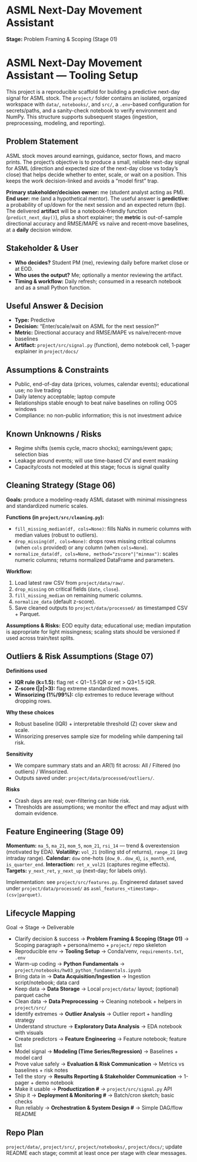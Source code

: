 # ASML Next-Day Movement Assistant

**Stage:** Problem Framing & Scoping (Stage 01)

# ASML Next-Day Movement Assistant — Tooling Setup

This project is a reproducible scaffold for building a predictive next-day signal for ASML stock. The `project/` folder contains an isolated, organized workspace with `data/`, `notebooks/`, and `src/`, a `.env`-based configuration for secrets/paths, and a sanity-check notebook to verify environment and NumPy. This structure supports subsequent stages (ingestion, preprocessing, modeling, and reporting).

## Problem Statement

ASML stock moves around earnings, guidance, sector flows, and macro prints. The project’s objective is to produce a small, reliable next-day signal for ASML (direction and expected size of the next-day close vs today’s close) that helps decide whether to enter, scale, or wait on a position. This keeps the work decision-linked and avoids a “model first” trap.

**Primary stakeholder/decision owner:** me (student analyst acting as PM). **End user:** me (and a hypothetical mentor). The useful answer is **predictive**: a probability of up/down for the next session and an expected return (bp). The delivered **artifact** will be a notebook-friendly function (`predict_next_day()`), plus a short explainer; the **metric** is out-of-sample directional accuracy and RMSE/MAPE vs naïve and recent-move baselines, at a **daily** decision window.

## Stakeholder & User

- **Who decides?** Student PM (me), reviewing daily before market close or at EOD.
- **Who uses the output?** Me; optionally a mentor reviewing the artifact.
- **Timing & workflow:** Daily refresh; consumed in a research notebook and as a small Python function.

## Useful Answer & Decision

- **Type:** Predictive
- **Decision:** “Enter/scale/wait on ASML for the next session?”
- **Metric:** Directional accuracy and RMSE/MAPE vs naïve/recent-move baselines
- **Artifact:** `project/src/signal.py` (function), demo notebook cell, 1-pager explainer in `project/docs/`

## Assumptions & Constraints

- Public, end-of-day data (prices, volumes, calendar events); educational use; no live trading
- Daily latency acceptable; laptop compute
- Relationships stable enough to beat naïve baselines on rolling OOS windows
- Compliance: no non-public information; this is not investment advice

## Known Unknowns / Risks

- Regime shifts (semis cycle, macro shocks); earnings/event gaps; selection bias
- Leakage around events; will use time-based CV and event masking
- Capacity/costs not modeled at this stage; focus is signal quality

## Cleaning Strategy (Stage 06)

**Goals:** produce a modeling-ready ASML dataset with minimal missingness and standardized numeric scales.

**Functions (in `project/src/cleaning.py`):**

- `fill_missing_median(df, cols=None)`: fills NaNs in numeric columns with median values (robust to outliers).
- `drop_missing(df, cols=None)`: drops rows missing critical columns (when `cols` provided) or any column (when `cols=None`).
- `normalize_data(df, cols=None, method="zscore"|"minmax")`: scales numeric columns; returns normalized DataFrame and parameters.

**Workflow:**

1. Load latest raw CSV from `project/data/raw/`.
2. `drop_missing` on critical fields (`date`, `close`).
3. `fill_missing_median` on remaining numeric columns.
4. `normalize_data` (default z-score).
5. Save cleaned outputs to `project/data/processed/` as timestamped CSV + Parquet.

**Assumptions & Risks:** EOD equity data; educational use; median imputation is appropriate for light missingness; scaling stats should be versioned if used across train/test splits.

## Outliers & Risk Assumptions (Stage 07)

**Definitions used**

- **IQR rule (k=1.5):** flag ret < Q1−1.5·IQR or ret > Q3+1.5·IQR.
- **Z-score (|z|>3):** flag extreme standardized moves.
- **Winsorizing (1%/99%):** clip extremes to reduce leverage without dropping rows.

**Why these choices**

- Robust baseline (IQR) + interpretable threshold (Z) cover skew and scale.
- Winsorizing preserves sample size for modeling while dampening tail risk.

**Sensitivity**

- We compare summary stats and an AR(1) fit across: All / Filtered (no outliers) / Winsorized.
- Outputs saved under: `project/data/processed/outliers/`.

**Risks**

- Crash days are real; over-filtering can hide risk.
- Thresholds are assumptions; we monitor the effect and may adjust with domain evidence.



## Feature Engineering (Stage 09)

**Momentum:** `ma_5`, `ma_21`, `mom_5`, `mom_21`, `rsi_14` — trend & overextension (motivated by EDA).
**Volatility:** `vol_21` (rolling std of returns), `range_21` (avg intraday range).
**Calendar:** `dow` one-hots (`dow_0..dow_4`), `is_month_end`, `is_quarter_end`.
**Interaction:** `ret_x_vol21` (captures regime effects).
**Targets:** `y_next_ret`, `y_next_up` (next-day; for labels only).

Implementation: see `project/src/features.py`. Engineered dataset saved under `project/data/processed/` as `asml_features_<timestamp>.(csv|parquet)`.

## Lifecycle Mapping

Goal → Stage → Deliverable

- Clarify decision & success → **Problem Framing & Scoping (Stage 01)** → Scoping paragraph + persona/memo + `project/` repo skeleton
- Reproducible env → **Tooling Setup** → Conda/venv, `requirements.txt`, `.env`
- Warm-up coding → **Python Fundamentals** → `project/notebooks/hw03_python_fundamentals.ipynb`
- Bring data in → **Data Acquisition/Ingestion** → Ingestion script/notebook; data card
- Keep data → **Data Storage** → Local `project/data/` layout; (optional) parquet cache
- Clean data → **Data Preprocessing** → Cleaning notebook + helpers in `project/src/`
- Identify extremes → **Outlier Analysis** → Outlier report + handling strategy
- Understand structure → **Exploratory Data Analysis** → EDA notebook with visuals
- Create predictors → **Feature Engineering** → Feature notebook; feature list
- Model signal → **Modeling (Time Series/Regression)** → Baselines + model card
- Prove value safely → **Evaluation & Risk Communication** → Metrics vs baselines + risk notes
- Tell the story → **Results Reporting & Stakeholder Communication** → 1-pager + demo notebook
- Make it usable → **Productization #** → `project/src/signal.py` API
- Ship it → **Deployment & Monitoring #** → Batch/cron sketch; basic checks
- Run reliably → **Orchestration & System Design #** → Simple DAG/flow README

## Repo Plan

`project/data/`, `project/src/`, `project/notebooks/`, `project/docs/`; update README each stage; commit at least once per stage with clear messages.
